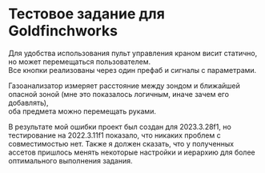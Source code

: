 # Тестовое задание для Goldfinchworks

Для удобства использования пульт управления краном висит статично, но может перемещаться пользователем.  
Все кнопки реализованы через один префаб и сигналы с параметрами.  

Газоанализатор измеряет расстояние между зондом и ближайшей опасной зоной (мне это показалось логичным, иначе зачем его добавлять),  
оба предмета можно перемещать руками.

В результате мой ошибки проект был создан для 2023.3.28f1, но тестирование на 2022.3.11f1 показало, что никаких проблем с совместимостью нет. Также я должен сказать, что у полученных ассетов пришлось менять некоторые настройки и иерархию для более оптимального выполнения задания.


